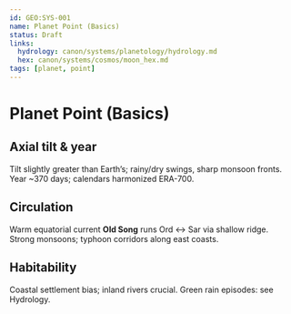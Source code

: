 ```yaml
---
id: GEO:SYS-001
name: Planet Point (Basics)
status: Draft
links:
  hydrology: canon/systems/planetology/hydrology.md
  hex: canon/systems/cosmos/moon_hex.md
tags: [planet, point]
---
```


# Planet Point (Basics)

## Axial tilt & year
Tilt slightly greater than Earth’s; rainy/dry swings, sharp monsoon fronts. Year ~370 days; calendars harmonized ERA-700.

## Circulation
Warm equatorial current **Old Song** runs Ord ↔ Sar via shallow ridge.  
Strong monsoons; typhoon corridors along east coasts.

## Habitability
Coastal settlement bias; inland rivers crucial. Green rain episodes: see Hydrology.
